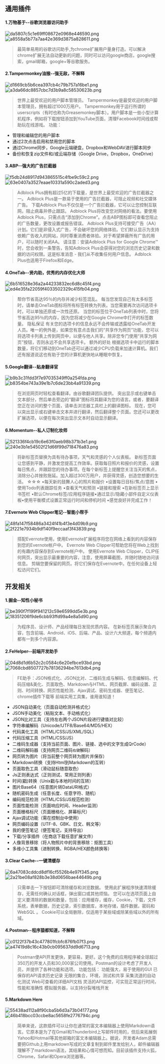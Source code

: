 ## 通用插件

#### 1.万物基于--谷歌浏览器访问助手
![da5807c5c1e69ff08672e0968e446590.png](en-resource://database/426:1)
![a8558a5b77a7aa42e369d3875a828611.png](en-resource://database/420:1)

>最简单易用的谷歌访问助手,为chrome扩展用户量身打造。可以解决chrome扩展无法自动更新的问题，同时可以访问google商店，google搜索，gmail邮箱，google+等谷歌服务。

#### 2.Tampermonkey油猴--强无敌，不解释
![d1669cb5b6cea397cb4c79b757a16be1.png](en-resource://database/425:1)
![a3da66dc8857cbc7d3b9a8c58530623b.png](en-resource://database/418:1)

>世界上最受欢迎的用户脚本管理员。
Tampermonkey是最受欢迎的用户脚本管理员，拥有超过1000万用户。 Tampermonkey用于运行所谓的userscripts（有时也称为Greasemonkey脚本）。用户脚本是一些小型计算机程序，例如将下载按钮添加到YouTube页面，清理Facebook时间线或帮助玩在线游戏。 
功能：
- 管理和编辑您的用户脚本 
- 通过2次点击启用和禁用您的脚本 
- 通过Chrome同步，Google云端硬盘，Dropbox和WebDAV进行脚本同步 
- 备份和恢复zip文件和/或云端存储（Google Drive，Dropbox，OneDrive）

#### 3.ABP--强大的广告拦截器
![f5db24d8917d943865515c4fbe9c59c2.png](en-resource://database/428:1)
![63e0407a3527eaae10331a590c2aded3.png](en-resource://database/414:1)

>Adblock Plus拥有超过5亿的下载量，是世界上最受欢迎的广告拦截器之一。
Adblock Plus是一款易于使用的广告拦截器，可阻止视频和社交媒体广告。
下载Adblock Plus不仅仅是一个广告拦截器，它可以让您控制互联网，阻止病毒并停止跟踪。
Adblock Plus将改变您对网络的看法。要使用Adblock Plus，只需点击“添加到Chrome”。点击ABP图标即可查看您阻止的广告数量，更改设置或报告错误。
Adblock Plus支持可接受广告（AA）计划。它们是非侵入式广告，不会破坏您的网络体验。它们默认显示为支持依赖广告收入的网站，同时尊重消费者体验。对于希望屏蔽所有广告的用户，可以随时关闭AA。
请注意：安装Adblock Plus for Google Chrome™时，您会收到一条警告，告知Adblock Plus会获得对您的浏览历史记录和数据的访问权限。这是标准消息 - 我们从不收集任何用户信息。
Adblock Plus也适用于Firefox和Edge。

#### 4.OneTab--贤内助，优秀的内存优化大师
![6b516528e36a2a44233832ec6d8c45f4.png](en-resource://database/416:1)
![ed4e35fa22059f4033502329c415fb04.png](en-resource://database/427:1)

>帮你节省高达95％的内存并减少标签混乱。
每当您发现自己有太多标签时，请单击OneTab图标将所有标签转换为列表。当您需要再次访问选项卡时，可以单独还原或一次性还原。
当您的标签位于OneTab列表中时，您将节省高达95％的内存，因为您将减少在Google Chrome中打开的标签数量。
隐私保证
有关您的选项卡的信息永远不会传输或透露给OneTab开发人员。唯一的例外是，如果您有意点击我们的“共享作为网页”功能，您可以将选项卡列表上传到网页中，以便与他人共享。除非您专门使用“共享为网页”按钮，否则永远不会共享选项卡。
额外的好处
根据选项卡中运行的脚本数量，将它们移动到OneTab还可以通过减少CPU负载来加速计算机。我们还有报道说这也有助于您的计算机更快地从睡眠中恢复。

#### 5.Google翻译--贴身翻译官
![b9b3c31fdd3f7e97035349ff0a254fda.png](en-resource://database/422:1)
![b8354be743a39e1b7c6de23bb4a91339.png](en-resource://database/421:1)

>在浏览网页时轻松查看翻译。由谷歌翻译团队提供。
突出显示或右键单击文本部分，然后单击旁边的“翻译”图标将其翻译为您的语言。或者，要翻译您正在访问的整个页面，请单击浏览器工具栏上的翻译图标。
现在，您可以突出显示或右键单击文本并进行翻译，然后翻译整个页面。您还可以更改扩展选项，以便在每次突出显示文本时自动显示翻译。

#### 6.Momentum--私人订制化妆师
![521336f4cb19c6e63f0aeb98b371b3e1.png](en-resource://database/412:1)
![240e3b1e54502f21d66f99d718476a83.png](en-resource://database/407:1)

>将新标签页替换为具有待办事项，天气和灵感的个人仪表板。
新标签页面让您感到平静，并激发您提高工作效率。获取每日照片和报价的灵感，设置每日焦点，并跟踪您的待办事项。在每个新标签上提醒您关注当天的焦点，消除分心并挫败拖延。加入超过300万用户，并获得灵感，创造您想要的生活。 
☆☆☆
•每天新的鼓舞人心的照片和报价
•设置每日目标/焦点/意图
•使用Todo列表跟踪任务
•查看天气和预测
•链接和搜索
•在新标签页上显示书签栏
•默认Chrome标签/应用程序链接•通过显示/隐藏小部件自定义仪表板•使用平衡模式设置正常运行时间和停机时间
•感觉良好并完成工作！

#### 7.Evernote Web Clipper笔记--智能小帮手
![48fa147f58486a3424f41b4f3e4d09b9.png](en-resource://database/411:1)
![2f221e7934b9df140f9eccaaf3f43839.png](en-resource://database/409:1)

>搭配Evernote使用，使用Evernote扩展程序将您在网络上看到的内容保存到您的Evernote帐户中。
Evernote Web Clipper可帮助您将在Web上找到的有趣内容保存到Evernote帐户中。
使用Evernote Web Clipper，CLIP任何网页，突出显示最重要的内容，注意，使用屏幕截图，并随时随地访问该信息。
剪辑您要保留的网页。将它们保存在Evernote中。在任何设备上轻松访问它们。

## 开发相关

#### 1.掘金--知性小秘书
![be390f7f199f941212c59e6599dd5e3b.png](en-resource://database/423:1)
![18351206f9de6cbb93ffd99a4e8a5d90.png](en-resource://database/406:1)

>为程序员、设计师、产品经理每日发现优质内容。
在新标签页展示聚合内容，包含前端、Android、iOS、后端、产品、设计六大频道，每个频道内都有一到多个内容源。

#### 2.FeHelper--前端开发助手
![04d8d1d6b52c2c0584c6e20efbce93bd.png](en-resource://database/405:1)
![7068cbd8507727b78136294be7613db4.png](en-resource://database/417:1)

>FE助手：JSON格式化、JSON比对、二维码生成与解码、信息编解码、代码压缩&美化、页面取色、Markdown与HTML、网页截屏、编码设置、正则、时间转换、网页性能检测、Ajax调试、密码生成器、便签笔记、chrome插件下载等
前端实用工具集，谁用谁知道！
- JSON自动美化（页面自动检测并格式化）
- JSON手动美化（粘贴文本、手动格式化）
- JSON比对工具（支持左右两个JSON片段进行键值对比较）
- 字符串编解码（Unicode/UTF8/Base64/MD5/HEX）
- 代码美化工具（HTML/CSS/JS/XML/SQL）
- 代码压缩工具（HTML/CSS/JS）
- 二维码生成器（支持当前页面、图片、链接、选中的文字生成QrCode）
- 二维码解码器（支持网页二维码`右键`解码）
- 网页转为图片（将当前整个网页转为图片并保存）
- Markdown转换（支持Html到Markdown的互转）
- 页面取色工具（滑动鼠标随意取色）
- Js正则表达式（正则测试、常用正则列表）
- 时间(戳)转换（Unix戳与本地时间的互转）
- 图片Base64（任意图片转DataURI格式）
- 随机密码生成（任意长度、任意字符、随机）
- 编码规范检测（HTML/CSS/JS规范检测）
- 页面性能检测（页面响应时间、Header监测）
- 页面栅格标尺（页面栅格化、屏幕标尺）
- Ajax调试功能（需在控制台中使用）
- 网页编码设置（UTF-8、GBK、日文、韩文等）
- 我的便签笔记（便签笔记，支持导出）
- 下载/分享插件（在商店下载任意扩展文件）
- 人像背景移除（将人物照片中的背景移除：抠图工具）
- 多维小工具集（进制转换、RGBA/HEX颜色转换等）

#### 3.Clear Cache--一键清缓存
![6a47083cddcd8df16cf5526b4e97f345.png](en-resource://database/415:1)
![2a21be08af828b3e38d0656bae44649b.png](en-resource://database/408:1)

>只需单击一下按钮即可清除缓存和浏览数据。
使用此扩展程序快速清除缓存，无需任何确认对话框，弹出窗口或其他烦恼。
您可以在选项页面上自定义要清除的数据和数量，包括：应用缓存，缓存，Cookie，下载，文件系统，表单数据，历史记录，索引数据库，本地存储，插件数据，密码和WebSQL 。
Cookie可以全局删除，仅适用于某些域或除某些域以外的所有域。

#### 4.Postman--程序猿都知道，不解释
![c0122f37b43c477801fcbfc876fb07f3.png](en-resource://database/424:1)
![a47419d8c16c43b0cb095637dd9d6713.png](en-resource://database/419:1)

>Postman使API开发更快，更容易，更好。这个免费的应用程序被全球超过350万的开发人员和30,000家公司使用。Postman的设计考虑了开发人员，并提供了各种功能和选项。
功能包括：
功能强大，易于使用的GUI
已保存的API请求历史记录
无限的集合，环境，测试和共享
采集流道的自动化测试
Web可查看的详细API文档
灵活的API监控，可实现正常运行时间，性能和准确性
模拟服务器，以支持分裂堆栈开发

#### 5.Markdown Here
![55438ad112a8f90cba5b6d3a73b04177.png](en-resource://database/413:1)
![46b418bcc03ccbe8ac5658fe2776794c.png](en-resource://database/410:1)

>简单来说，这款插件可以让你在通常的富文本编辑器上使用Markdown语言。它原本是为了在Gmail和Thunderbird上写邮件时用的，但后来拓展倒Yahoo和Hotmail等其他邮箱的富文本编辑器上。据说，开发者Adam总需要把Github上用markdown写成的文章复制到邮件里发给别人，邮件编辑器理解不了markdown语法，其结果和心情可想而知。目前该插件支持火狐，Chrome，Safari和Opera浏览器等。
